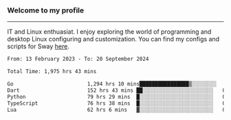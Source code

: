 ### Welcome to my profile

---

IT and Linux enthuasiat. I enjoy exploring the world of programming and desktop Linux configuring and customization. You can find my configs and scripts for Sway [here](https://github.com/uroborosq/mess-of-linux-configurations).

<!-- <div display="block">
 	<img align="left" width="48%" alt="isocalendar" src=".github/metrics/isocalendar_metrics.svg" />
	<img align="center" width="48%" alt="contributions" src=".github/metrics/contributions_metrics.svg" />
	<img align="center" alt="languages" src=".github/metrics/languages_metrics.svg" />
</div> -->

<!-- ![](https://komarev.com/ghpvc/?username=uroborosq&color=success&style=flat-square) -->
<!-- [](https://img.shields.io/github/last-commit/uroborosq/uroborosq?label=Profile%20updated&style=flat-square) -->

<!--START_SECTION:waka-->

```txt
From: 13 February 2023 - To: 20 September 2024

Total Time: 1,975 hrs 43 mins

Go                        1,294 hrs 10 mins████████████████▒░░░░░░░░   64.80 %
Dart                      152 hrs 43 mins ██░░░░░░░░░░░░░░░░░░░░░░░   07.65 %
Python                    79 hrs 29 mins  █░░░░░░░░░░░░░░░░░░░░░░░░   03.98 %
TypeScript                76 hrs 38 mins  █░░░░░░░░░░░░░░░░░░░░░░░░   03.84 %
Lua                       62 hrs 6 mins   ▓░░░░░░░░░░░░░░░░░░░░░░░░   03.11 %
```

<!--END_SECTION:waka-->
